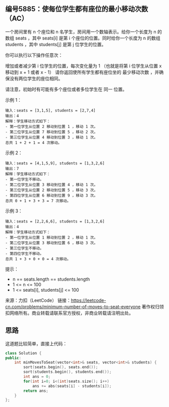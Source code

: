 ## 编号5885：使每位学生都有座位的最小移动次数（AC）

一个房间里有 n 个座位和 n 名学生，房间用一个数轴表示。给你一个长度为 n 的数组 seats ，其中 seats[i] 是第 i 个座位的位置。同时给你一个长度为 n 的数组 students ，其中 students[j] 是第 j 位学生的位置。

你可以执行以下操作任意次：

增加或者减少第 i 位学生的位置，每次变化量为 1 （也就是将第 i 位学生从位置 x 移动到 x + 1 或者 x - 1）
请你返回使所有学生都有座位坐的 最少移动次数 ，并确保没有两位学生的座位相同。

请注意，初始时有可能有多个座位或者多位学生在 同一 位置。

 

示例 1：
```
输入：seats = [3,1,5], students = [2,7,4]
输出：4
解释：学生移动方式如下：
- 第一位学生从位置 2 移动到位置 1 ，移动 1 次。
- 第二位学生从位置 7 移动到位置 5 ，移动 2 次。
- 第三位学生从位置 4 移动到位置 3 ，移动 1 次。
总共 1 + 2 + 1 = 4 次移动。
```
示例 2：
```
输入：seats = [4,1,5,9], students = [1,3,2,6]
输出：7
解释：学生移动方式如下：
- 第一位学生不移动。
- 第二位学生从位置 3 移动到位置 4 ，移动 1 次。
- 第三位学生从位置 2 移动到位置 5 ，移动 3 次。
- 第四位学生从位置 6 移动到位置 9 ，移动 3 次。
总共 0 + 1 + 3 + 3 = 7 次移动。
```
示例 3：
```
输入：seats = [2,2,6,6], students = [1,3,2,6]
输出：4
解释：学生移动方式如下：
- 第一位学生从位置 1 移动到位置 2 ，移动 1 次。
- 第二位学生从位置 3 移动到位置 6 ，移动 3 次。
- 第三位学生不移动。
- 第四位学生不移动。
总共 1 + 3 + 0 + 0 = 4 次移动。 
```
提示：

* n == seats.length == students.length
* 1 <= n <= 100
* 1 <= seats[i], students[j] <= 100

来源：力扣（LeetCode）
链接：https://leetcode-cn.com/problems/minimum-number-of-moves-to-seat-everyone
著作权归领扣网络所有。商业转载请联系官方授权，非商业转载请注明出处。

## 思路

这道题比较简单，直接上代码：
```c++
class Solution {
public:
    int minMovesToSeat(vector<int>& seats, vector<int>& students) {
        sort(seats.begin(), seats.end());
        sort(students.begin(), students.end());
        int ans = 0;
        for(int i=0; i<(int)seats.size(); i++)
            ans += abs(seats[i] - students[i]);
        return ans;
    }
};
```